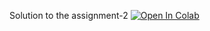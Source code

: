 Solution to the assignment-2
<a href="https://colab.research.google.com/github/Rohith-Rongali/cv-session/blob/main/assign2.ipynb" target="_parent"><img src="https://colab.research.google.com/assets/colab-badge.svg" alt="Open In Colab"/></a>

